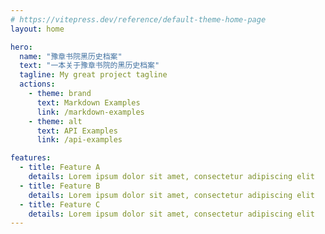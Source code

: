 ```yaml
---
# https://vitepress.dev/reference/default-theme-home-page
layout: home

hero:
  name: "豫章书院黑历史档案"
  text: "一本关于豫章书院的黑历史档案"
  tagline: My great project tagline
  actions:
    - theme: brand
      text: Markdown Examples
      link: /markdown-examples
    - theme: alt
      text: API Examples
      link: /api-examples

features:
  - title: Feature A
    details: Lorem ipsum dolor sit amet, consectetur adipiscing elit
  - title: Feature B
    details: Lorem ipsum dolor sit amet, consectetur adipiscing elit
  - title: Feature C
    details: Lorem ipsum dolor sit amet, consectetur adipiscing elit
---
```


